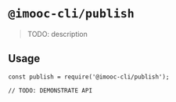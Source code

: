 # `@imooc-cli/publish`

> TODO: description

## Usage

```
const publish = require('@imooc-cli/publish');

// TODO: DEMONSTRATE API
```
